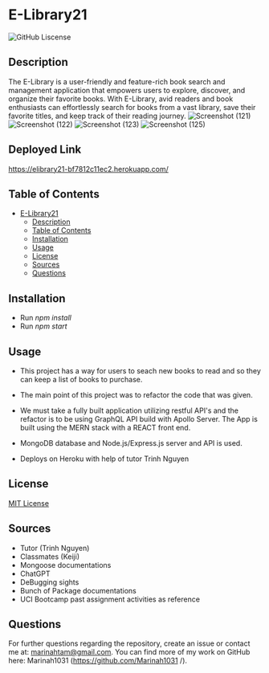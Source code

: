# E-Library21

![GitHub Liscense](https://img.shields.io/badge/license-MIT-blue.svg)

## Description

The E-Library is a user-friendly and feature-rich book search and management application that empowers users to explore, discover, and organize their favorite books. With E-Library, avid readers and book enthusiasts can effortlessly search for books from a vast library, save their favorite titles, and keep track of their reading journey. 
![Screenshot (121)](https://github.com/Marinah1031/E-Library21/assets/125934804/91367908-b94d-4ecb-8d03-5396cafb89c1)
![Screenshot (122)](https://github.com/Marinah1031/E-Library21/assets/125934804/69026f6b-9873-404e-a27d-a526616af689)
![Screenshot (123)](https://github.com/Marinah1031/E-Library21/assets/125934804/182a8589-ab44-4f5b-b106-1959965af865)
![Screenshot (125)](https://github.com/Marinah1031/E-Library21/assets/125934804/3b8f8555-c6dd-44d0-b992-c57b9b542566)

## Deployed Link
https://elibrary21-bf7812c11ec2.herokuapp.com/

## Table of Contents

- [E-Library21](#e-library21)
  - [Description](#description)
  - [Table of Contents](#table-of-contents)
  - [Installation](#installation)
  - [Usage](#usage)
  - [License](#license)
  - [Sources](#sources)
  - [Questions](#questions)

## Installation

- Run *npm install*
- Run *npm start*


## Usage
- This project has a way for users to seach new books to read and so they can keep a list of books to purchase.
- The main point of this project was to refactor the code that was given.
- We must take a fully built application utilizing restful API's and the refactor is to be using GraphQL API build with Apollo Server. The App is built using the MERN stack with a REACT front end.
- MongoDB database and Node.js/Express.js server and API is used.

- Deploys on Heroku with help of tutor Trinh Nguyen
  
## License

[MIT License](https://choosealicense.com/licenses/mit/)

## Sources
- Tutor (Trinh Nguyen)
- Classmates (Keiji)
- Mongoose documentations
- ChatGPT
- DeBugging sights
- Bunch of Package documentations
- UCI Bootcamp past assignment activities as reference

## Questions

For further questions regarding the repository, create an issue or contact me at: marinahtam@gmail.com. You can find more of my work on GitHub here: Marinah1031 (https://github.com/Marinah1031 /).
